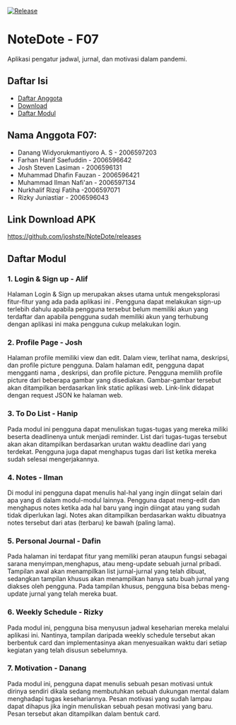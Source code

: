 [![Release](https://github.com/joshste/NoteDote/actions/workflows/release.yml/badge.svg)](https://github.com/joshste/NoteDote/actions/workflows/release.yml)

# NoteDote - F07
Aplikasi pengatur jadwal, jurnal, dan motivasi dalam pandemi.

## Daftar Isi
* [Daftar Anggota](#nama-anggota-f07)
* [Download](#link-download-apk)
* [Daftar Modul](#daftar-modul)


## Nama Anggota F07:
* Danang Widyorukmantiyoro A. S - 2006597203
* Farhan Hanif Saefuddin - 2006596642
* Josh Steven Lasiman - 2006596131
* Muhammad Dhafin Fauzan - 2006596421
* Muhammad Ilman Nafi'an - 2006597134
* Nurkhalif Rizqi Fatiha -2006597071
* Rizky Juniastiar - 2006596043

## Link Download APK
https://github.com/joshste/NoteDote/releases

## Daftar Modul
### 1. Login & Sign up - Alif
Halaman Login & Sign up merupakan akses utama untuk mengeksplorasi fitur-fitur yang ada pada aplikasi ini . Pengguna dapat melakukan sign-up terlebih dahulu apabila pengguna tersebut belum memiliki akun yang terdaftar dan apabila pengguna sudah memiliki akun yang terhubung dengan aplikasi ini maka pengguna cukup melakukan login.

### 2. Profile Page - Josh
Halaman profile memiliki view dan edit. Dalam view, terlihat nama, deskripsi, dan profile picture pengguna. Dalam halaman edit, pengguna dapat mengganti nama , deskripsi, dan profile picture. Pengguna memilih profile picture dari beberapa gambar yang disediakan. Gambar-gambar tersebut akan ditampilkan berdasarkan link static aplikasi web. Link-link didapat dengan request 
JSON ke halaman web.

### 3. To Do List - Hanip
Pada modul ini pengguna dapat menuliskan tugas-tugas yang mereka miliki beserta deadlinenya untuk menjadi reminder. List dari tugas-tugas tersebut akan akan ditampilkan berdasarkan urutan waktu deadline dari yang terdekat. Pengguna juga dapat menghapus tugas dari list ketika mereka sudah selesai mengerjakannya.

### 4. Notes - Ilman
Di modul ini pengguna dapat menulis hal-hal yang ingin diingat selain dari apa yang di dalam modul-modul lainnya. Pengguna dapat meng-edit dan menghapus notes ketika ada hal baru yang ingin diingat atau yang sudah tidak diperlukan lagi. Notes akan ditampilkan berdasarkan waktu dibuatnya notes tersebut dari atas (terbaru) ke bawah (paling lama).
    
### 5. Personal Journal - Dafin
Pada halaman ini terdapat fitur yang memiliki peran ataupun fungsi sebagai sarana menyimpan,menghapus, atau meng-update sebuah jurnal pribadi. Tampilan awal akan menampilkan list jurnal-jurnal yang telah dibuat, sedangkan tampilan khusus akan menampilkan hanya satu buah jurnal yang diakses oleh pengguna. Pada tampilan khusus, pengguna bisa bebas meng-update jurnal yang telah mereka buat.


### 6. Weekly Schedule - Rizky
Pada modul ini, pengguna bisa menyusun jadwal keseharian mereka melalui aplikasi ini. Nantinya, tampilan daripada weekly schedule tersebut akan berbentuk card dan implementasinya akan menyesuaikan waktu dari setiap kegiatan yang telah disusun sebelumnya.


### 7. Motivation - Danang
Pada modul ini, pengguna dapat menulis sebuah pesan motivasi untuk dirinya sendiri dikala sedang membutuhkan sebuah dukungan mental dalam menghadapi tugas kesehariannya. Pesan motivasi yang sudah lampau dapat dihapus jika ingin menuliskan sebuah pesan motivasi yang baru. Pesan tersebut akan ditampilkan dalam bentuk card.



